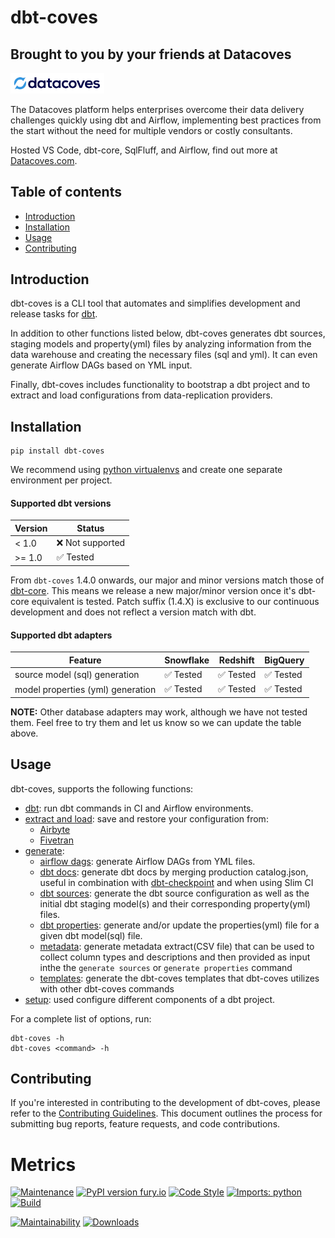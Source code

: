# dbt-coves

## Brought to you by your friends at Datacoves

<picture>
  <source media="(prefers-color-scheme: dark)" srcset="images/datacoves-dark.png">
  <img alt="Datacoves" src="images/datacoves-light.png" width="150">
</picture>

The Datacoves platform helps enterprises overcome their data delivery challenges quickly using dbt and Airflow, implementing best practices from the start without the need for multiple vendors or costly consultants.

Hosted VS Code, dbt-core, SqlFluff, and Airflow, find out more at [Datacoves.com](https://datacoves.com/product).

## Table of contents

- [Introduction](#introduction)
- [Installation](#installation)
- [Usage](#usage)
- [Contributing](#contributing)

## Introduction

dbt-coves is a CLI tool that automates and simplifies development and release tasks for [dbt](https://www.getdbt.com).

In addition to other functions listed below, dbt-coves generates dbt sources, staging models and property(yml) files by analyzing information from the data warehouse and creating the necessary files (sql and yml). It can even generate Airflow DAGs based on YML input.

Finally, dbt-coves includes functionality to bootstrap a dbt project and to extract and load configurations from data-replication providers.

## Installation

```console
pip install dbt-coves
```

We recommend using [python
virtualenvs](https://docs.python.org/3/tutorial/venv.html) and create
one separate environment per project.

#### Supported dbt versions

| Version | Status           |
| ------- | ---------------- |
| \< 1.0  | ❌ Not supported |
| >= 1.0  | ✅ Tested        |

From `dbt-coves` 1.4.0 onwards, our major and minor versions match those of [dbt-core](https://github.com/dbt-labs/dbt-core).
This means we release a new major/minor version once it's dbt-core equivalent is tested.
Patch suffix (1.4.X) is exclusive to our continuous development and does not reflect a version match with dbt.

#### Supported dbt adapters

| Feature                           | Snowflake | Redshift  | BigQuery  |
| --------------------------------- | --------- | --------- | --------- |
| source model (sql) generation     | ✅ Tested | ✅ Tested | ✅ Tested |
| model properties (yml) generation | ✅ Tested | ✅ Tested | ✅ Tested |

**NOTE:** Other database adapters may work, although we have not tested them. Feel free to try them and let us know so we can update the table above.

## Usage

dbt-coves, supports the following functions:

- [dbt](docs/commands/dbt/): run dbt commands in CI and Airflow environments.
- [extract and load](docs/commands/extract%20and%20load/): save and restore your configuration from:
  - [Airbyte](docs/commands/extract%20and%20load/airbyte)
  - [Fivetran](docs/commands/extract%20and%20load/fivetran)
- [generate](docs/commands/generate/):
  - [airflow dags](docs/commands/generate/airflow%20dags/): generate Airflow DAGs from YML files.
  - [dbt docs](docs/commands/generate/docs/): generate dbt docs by merging production catalog.json, useful in combination with [dbt-checkpoint](https://github.com/dbt-checkpoint/dbt-checkpoint) and when using Slim CI
  - [dbt sources](docs/commands/generate/sources/): generate the dbt source configuration as well as the initial dbt staging model(s) and their corresponding property(yml) files.
  - [dbt properties](docs/commands/generate/properties/): generate and/or update the properties(yml) file for a given dbt model(sql) file.
  - [metadata](docs/commands/generate/metadata/): generate metadata extract(CSV file) that can be used to collect column types and descriptions and then provided as input inthe the `generate sources` or `generate properties` command
  - [templates](docs/commands/generate/templates/): generate the dbt-coves templates that dbt-coves utilizes with other dbt-coves commands 
- [setup](docs/commands/setup/): used configure different components of a dbt project.

For a complete list of options, run:

```console
dbt-coves -h
dbt-coves <command> -h
```

## Contributing

If you're interested in contributing to the development of dbt-coves, please refer to the [Contributing Guidelines](contributing.md). This document outlines the process for submitting bug reports, feature requests, and code contributions.

# Metrics

[![Maintenance](https://img.shields.io/badge/Maintained%3F-yes-green.svg)](https://github.com/datacoves/dbt-coves/graphs/commit-activity)
[![PyPI version
fury.io](https://badge.fury.io/py/dbt-coves.svg)](https://pypi.python.org/pypi/dbt-coves/)
[![Code
Style](https://img.shields.io/badge/code%20style-black-000000.svg)](https://github.com/ambv/black)
[![Imports:
python](https://img.shields.io/badge/python-3.8%20%7C%203.9-blue)](https://img.shields.io/badge/python-3.8%20%7C%203.9-blue)
[![Build](https://github.com/datacoves/dbt-coves/actions/workflows/main_ci.yml/badge.svg)](https://github.com/datacoves/dbt-coves/actions/workflows/main_ci.yml/badge.svg)

<!-- [![codecov](https://codecov.io/gh/datacoves/dbt-coves/branch/main/graph/badge.svg?token=JB0E0LZDW1)](https://codecov.io/gh/datacoves/dbt-coves) -->

[![Maintainability](https://api.codeclimate.com/v1/badges/1e6a887de605ef8e0eca/maintainability)](https://codeclimate.com/github/datacoves/dbt-coves/maintainability)
[![Downloads](https://pepy.tech/badge/dbt-coves)](https://pepy.tech/project/dbt-coves)
